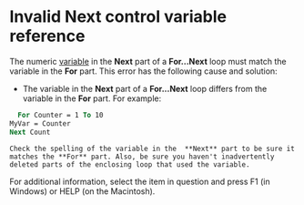 
# Invalid Next control variable reference

The numeric  [variable](b8bdf64f-5920-1ae9-16d0-b26d09524a30.md) in the **Next** part of a **For...Next** loop must match the variable in the **For** part. This error has the following cause and solution:



- The variable in the  **Next** part of a **For...Next** loop differs from the variable in the **For** part. For example:
    
```vb
  For Counter = 1 To 10 
MyVar = Counter 
Next Count 

```


    Check the spelling of the variable in the  **Next** part to be sure it matches the **For** part. Also, be sure you haven't inadvertently deleted parts of the enclosing loop that used the variable.
    

For additional information, select the item in question and press F1 (in Windows) or HELP (on the Macintosh).
